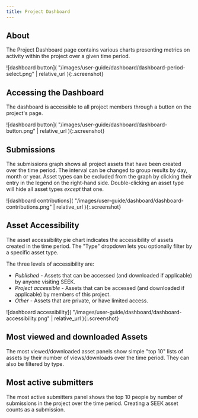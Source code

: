 ```yaml
---
title: Project Dashboard
---
```



## About

The Project Dashboard page contains various charts presenting metrics on activity within the project over a given time period.

![dashboard button]( "/images/user-guide/dashboard/dashboard-period-select.png" | relative_url ){:.screenshot}

## Accessing the Dashboard

The dashboard is accessible to all project members through a button on the project's page.

![dashboard button]( "/images/user-guide/dashboard/dashboard-button.png" | relative_url ){:.screenshot}

## Submissions

The submissions graph shows all project assets that have been created over the time period. The interval can be changed to group results by day, month or year. Asset types can be excluded from the graph by clicking their entry in the legend on the right-hand side. Double-clicking an asset type will hide all asset types *except* that one.

![dashboard contributions]( "/images/user-guide/dashboard/dashboard-contributions.png" | relative_url ){:.screenshot}

## Asset Accessibility

The asset accessibility pie chart indicates the accessibility of assets created in the time period. The "Type" dropdown lets you optionally filter by a specific asset type.

The three levels of accessibility are:

 * *Published* - Assets that can be accessed (and downloaded if applicable) by anyone visiting SEEK.
 * *Project accessible* - Assets that can be accessed (and downloaded if applicable) by members of this project.
 * *Other* - Assets that are private, or have limited access.

![dashboard accessibility]( "/images/user-guide/dashboard/dashboard-accessibility.png" | relative_url ){:.screenshot}

## Most viewed and downloaded Assets

The most viewed/downloaded asset panels show simple "top 10" lists of assets by their number of views/downloads over the time period. They can also be filtered by type.

## Most active submitters

The most active submitters panel shows the top 10 people by number of submissions in the project over the time period. Creating a SEEK asset counts as a submission.
